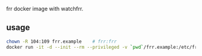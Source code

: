 frr docker image with watchfrr.

## usage

```bash
chown -R 104:109 frr.example    # frr:frr
docker run -it -d --init --rm --privileged -v `pwd`/frr.example:/etc/frr faicker/frr
```
